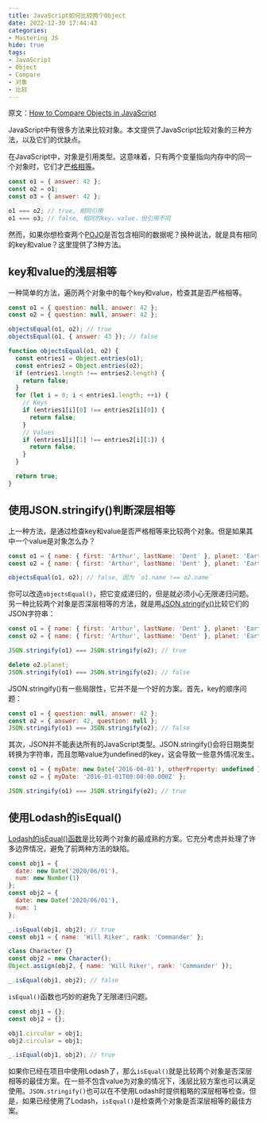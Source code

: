 ```yaml
---
title: JavaScript如何比较两个Object
date: 2022-12-30 17:44:43
categories:
- Mastering JS
hide: true
tags:
- JavaScript
- Object
- Compare
- 对象
- 比较
---
```


原文：[How to Compare Objects in JavaScript](https://masteringjs.io/tutorials/fundamentals/compare-objects)

JavaScript中有很多方法来比较对象。本文提供了JavaScript比较对象的三种方法，以及它们的优缺点。

<!-- more -->

在JavaScript中，对象是引用类型。这意味着，只有两个变量指向内存中的同一个对象时，它们才[严格相等](https://masteringjs.io/tutorials/fundamentals/equality)。

```javascript
const o1 = { answer: 42 };
const o2 = o1;
const o3 = { answer: 42 };

o1 === o2; // true, 相同引用
o1 === o3; // false, 相同的key、value，但引用不同
```

然而，如果你想检查两个[POJO](https://masteringjs.io/tutorials/fundamentals/pojo)是否包含相同的数据呢？换种说法，就是具有相同的key和value？这里提供了3种方法。

## key和value的浅层相等

一种简单的方法，遍历两个对象中的每个key和value，检查其是否严格相等。

```javascript
const o1 = { question: null, answer: 42 };
const o2 = { question: null, answer: 42 };

objectsEqual(o1, o2); // true
objectsEqual(o1, { answer: 43 }); // false

function objectsEqual(o1, o2) {
  const entries1 = Object.entries(o1);
  const entries2 = Object.entries(o2);
  if (entries1.length !== entries2.length) {
    return false;
  }
  for (let i = 0; i < entries1.length; ++i) {
    // Keys
    if (entries1[i][0] !== entries2[i][0]) {
      return false;
    }
    // Values
    if (entries1[i][1] !== entries2[i][1]) {
      return false;
    }
  }

  return true;
}
```

## 使用JSON.stringify()判断深层相等

上一种方法，是通过检查key和value是否严格相等来比较两个对象。但是如果其中一个value是对象怎么办？

```javascript
const o1 = { name: { first: 'Arthur', lastName: 'Dent' }, planet: 'Earth' };
const o2 = { name: { first: 'Arthur', lastName: 'Dent' }, planet: 'Earth' };

objectsEqual(o1, o2); // false, 因为 `o1.name !== o2.name`
```

你可以改造`objectsEqual()`，把它变成递归的，但是就必须小心无限递归问题。另一种比较两个对象是否深层相等的方法，就是用[JSON.stringify()](https://masteringjs.io/tutorials/fundamentals/stringify)比较它们的JSON字符串：

```javascript
const o1 = { name: { first: 'Arthur', lastName: 'Dent' }, planet: 'Earth' };
const o2 = { name: { first: 'Arthur', lastName: 'Dent' }, planet: 'Earth' };

JSON.stringify(o1) === JSON.stringify(o2); // true

delete o2.planet;
JSON.stringify(o1) === JSON.stringify(o2); // false
```

JSON.stringify()有一些局限性，它并不是一个好的方案。首先，key的顺序问题：

```javascript
const o1 = { question: null, answer: 42 };
const o2 = { answer: 42, question: null };
JSON.stringify(o1) === JSON.stringify(o2); // false
```

其次，JSON并不能表达所有的JavaScript类型。JSON.stringify()会将日期类型转换为字符串，而且忽略value为undefined的key，这会导致一些意外情况发生。

```javascript
const o1 = { myDate: new Date('2016-06-01'), otherProperty: undefined };
const o2 = { myDate: '2016-01-01T00:00:00.000Z' };

JSON.stringify(o1) === JSON.stringify(o2); // true
```

## 使用Lodash的isEqual()

[Lodash的isEqual()函数](https://lodash.com/docs/4.17.15#isEqual)是比较两个对象的最成熟的方案。它充分考虑并处理了许多边界情况，避免了前两种方法的缺陷。

```javascript
const obj1 = {
  date: new Date('2020/06/01'),
  num: new Number(1)
};
const obj2 = {
  date: new Date('2020/06/01'),
  num: 1
};

_.isEqual(obj1, obj2); // true
const obj1 = { name: 'Will Riker', rank: 'Commander' };

class Character {}
const obj2 = new Character();
Object.assign(obj2, { name: 'Will Riker', rank: 'Commander' });

_.isEqual(obj1, obj2); // false
```

`isEqual()`函数也巧妙的避免了无限递归问题。

```javascript
const obj1 = {};
const obj2 = {};

obj1.circular = obj1;
obj2.circular = obj1;

_.isEqual(obj1, obj2); // true
```

如果你已经在项目中使用Lodash了，那么`isEqual()`就是比较两个对象是否深层相等的最佳方案。在一些不包含value为对象的情况下，浅层比较方案也可以满足使用。`JSON.stringify()`也可以在不使用Lodash时提供粗略的深层相等检查。但是，如果已经使用了Lodash，`isEqual()`是检查两个对象是否深层相等的最佳方案。